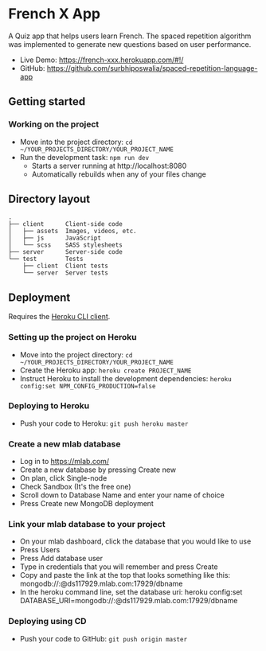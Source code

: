 # French X App

A Quiz app that helps users learn French. The spaced repetition algorithm was implemented to generate new questions based on user performance. 

* Live Demo: https://french-xxx.herokuapp.com/#!/
* GitHub: https://github.com/surbhiposwalia/spaced-repetition-language-app

## Getting started

### Working on the project

* Move into the project directory: `cd ~/YOUR_PROJECTS_DIRECTORY/YOUR_PROJECT_NAME`
* Run the development task: `npm run dev`
    * Starts a server running at http://localhost:8080
    * Automatically rebuilds when any of your files change

## Directory layout

```
.
├── client      Client-side code
│   ├── assets  Images, videos, etc.
│   ├── js      JavaScript
│   └── scss    SASS stylesheets
├── server      Server-side code
└── test        Tests
    ├── client  Client tests
    └── server  Server tests
```

## Deployment

Requires the [Heroku CLI client](https://devcenter.heroku.com/articles/heroku-command-line).

### Setting up the project on Heroku

* Move into the project directory: `cd ~/YOUR_PROJECTS_DIRECTORY/YOUR_PROJECT_NAME`
* Create the Heroku app: `heroku create PROJECT_NAME`
* Instruct Heroku to install the development dependencies: `heroku config:set NPM_CONFIG_PRODUCTION=false`

### Deploying to Heroku

* Push your code to Heroku: `git push heroku master`

### Create a new mlab database

* Log in to https://mlab.com/
* Create a new database by pressing Create new
* On plan, click Single-node
* Check Sandbox (It's the free one)
* Scroll down to Database Name and enter your name of choice
* Press Create new MongoDB deployment

### Link your mlab database to your project

* On your mlab dashboard, click the database that you would like to use
* Press Users
* Press Add database user
* Type in credentials that you will remember and press Create
* Copy and paste the link at the top that looks something like this: mongodb://<dbuser>:<dbpassword>@ds117929.mlab.com:17929/dbname
* In the heroku command line, set the database uri: heroku config:set DATABASE_URI=mongodb://<dbuser>:<dbpassword>@ds117929.mlab.com:17929/dbname


### Deploying using CD

* Push your code to GitHub: `git push origin master`

